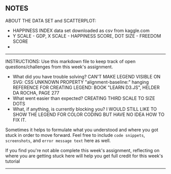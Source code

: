 ## NOTES

ABOUT THE DATA SET and SCATTERPLOT:
- HAPPINESS INDEX data set downloaded as csv from kaggle.com
- Y SCALE - GDP, X SCALE - HAPPINESS SCORE, DOT SIZE - FREEDOM SCORE
- 

-----------
INSTRUCTIONS:
Use this markdown file to keep track of open questions/challenges from this week's assignment.
- What did you have trouble solving?
CAN'T MAKE LEGEND VISIBLE ON SVG: CSS UNKNOWN PROPERTY "alignment-baseline:" hanging
REFERENCE FOR CREATING LEGEND: BOOK "LEARN D3.JS", HELDER DA ROCHA, PAGE 277
- What went easier than expected?
CREATING THIRD SCALE TO SIZE DOTS
- What, if anything, is currently blocking you?
I WOULD STILL LIKE TO SHOW THE LEGEND FOR COLOR CODING BUT HAVE NO IDEA HOW TO FIX IT. 

Sometimes it helps to formulate what you understood and where you got stuck in order to move forward. Feel free to include `code snippets`, `screenshots`, and `error message text` here as well.

If you find you're not able complete this week's assignment, reflecting on where you are getting stuck here will help you get full credit for this week's tutorial

------------
